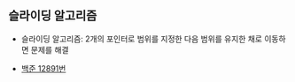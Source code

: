 ## 슬라이딩 알고리즘

- 슬라이딩 알고리즘: 2개의 포인터로 범위를 지정한 다음 범위를 유지한 채로 이동하면 문제를 해결

- [백준 12891번](/src/Baekjoon/Boj12891.java)